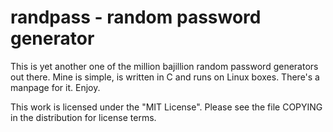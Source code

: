 # randpass - random password generator

This is yet another one of the million bajillion random
password generators out there. Mine is simple, is written in
C and runs on Linux boxes. There's a manpage for it. Enjoy.

This work is licensed under the "MIT License". Please see
the file COPYING in the distribution for license terms.
